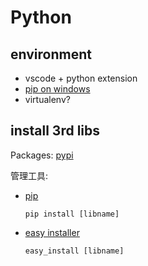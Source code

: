 # Python

## environment
+ vscode + python extension
+ [pip on windows](https://pypi.python.org/pypi/setuptools#windows-simplified)
+ virtualenv?

## install 3rd libs

Packages: [pypi](https://pypi.python.org/pypi)

管理工具:

+ [pip](http://pypi.python.org/pypi/pip#downloads)

    `pip install [libname]`

+ [easy installer](http://pypi.python.org/pypi/setuptools)

    `easy_install [libname]`

